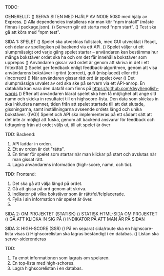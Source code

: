 TODO: 

GENERELLT:
() SERVA SITEN MED HJÄLP AV NODE 5080 med hjälp av Express.
() Alla dependencies installeras när man kör “npm install” (måste finnas i package.json).
() Servern går att starta med “npm start”.
() Test ska gå att köra med “npm test”.

SIDA 1: SPELET
() Spelet ska utvecklas fullstack, med GUI utvecklat i React, och delar av spellogiken på backend via ett API.
() Spelet väljer ut ett slumpmässigt ord varje gång spelet startar – användaren kan bestämma hur många bokstäver ordet ska ha och om det får innehålla bokstäver som upprepas
() Användaren gissar vad ordet är genom att skriva in det i ett fritextfält
() Spelet ger feedback enligt feedback-algoritmen, genom att visa användarens bokstäver i grönt (correct), gult (misplaced) eller rött (incorrect)
() När användaren gissar rätt ord är spelet över
() Det slumpmässiga urvalet av ord ska ske på servern via ett API-anrop. En datakälla kan vara den datafil som finns på https://github.com/dwyl/english-words
() Efter att användaren klarat spelet ska hen få möjlighet att ange sitt namn och skicka in resultatet till en highscore-lista. Den data som skickas in ska inkludera namnet, tiden från att spelet startade till att det slutade, gissningarna, samt inställningarna avseende ordets längd och unika bokstäver.
((VG)) Spelet och API ska implementeras på ett sådant sätt att det inte är möjligt att fuska, genom att backend ansvarar för feedback och tidtagning från att ordet väljs ut, till att spelet är över

TDD: 
Backend:
1. API laddar in orden. 
2. Ett av orden är det "rätta". 
3. En timer för spelet som startar när man klickar på start och avslutas när man gissat rätt.
4. Lagra användarens information (high-score, namn, och tid). 

TDD:
Frontend: 
1. Det ska gå att välja längd på ordet. 
2. Gå att gissa på ord genom att skriva.
3. Indikator på vilka bokstäver som är rätt/fel/felplacerade.
4. Fylla i sin information när spelet är över. 
5. 

SIDA 2: OM PROJEKTET (STATISK)
() STATISK HTML-SIDA OM PROJEKTET
() GÅ ATT KLICKA IN SIG PÅ 
() INDIKATOR PÅ ATT MAN ÄR PÅ SIDAN

SIDA 3: HIGH-SCORE (SSR)
() På en separat sida/route ska en highscore-lista visas
() Highscorelistan ska lagras beständigt i en databas.
() Listan ska server-siderenderas

TDD: 
1. Ta emot informationen som lagrats om spelaren. 
2. En top-lista med high-schores. 
3. Lagra highscorelistan i en databas. 

